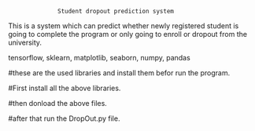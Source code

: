                   Student dropout prediction system

This is a system which can predict whether newly registered student is going to complete the program or only going to enroll or dropout from the university.

tensorflow, 
sklearn, 
matplotlib, 
seaborn, 
numpy, 
pandas

#these are the used libraries and install them befor run the program.


#First install all the above libraries.

#then donload the above files.

#after that run the DropOut.py file.
